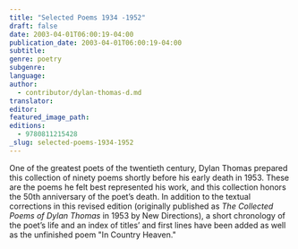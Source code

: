 ```yaml
---
title: "Selected Poems 1934 -1952"
draft: false
date: 2003-04-01T06:00:19-04:00
publication_date: 2003-04-01T06:00:19-04:00
subtitle:
genre: poetry
subgenre:
language:
author:
  - contributor/dylan-thomas-d.md
translator:
editor:
featured_image_path:
editions:
  - 9780811215428
_slug: selected-poems-1934-1952
---
```


One of the greatest poets of the twentieth century, Dylan Thomas prepared this collection of ninety poems shortly before his early death in 1953\. These are the poems he felt best represented his work, and this collection honors the 50th anniversary of the poet’s death. In addition to the textual corrections in this revised edition (originally published as _The Collected Poems of Dylan Thomas_ in 1953 by New Directions), a short chronology of the poet’s life and an index of titles’ and first lines have been added as well as the unfinished poem "In Country Heaven."

